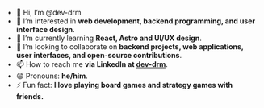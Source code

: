 - 👋 Hi, I’m @dev-drm
- 👀 I’m interested in **web development, backend programming, and user interface design**.
- 🌱 I’m currently learning **React, Astro and UI/UX design**.
- 💞️ I’m looking to collaborate on **backend projects, web applications, user interfaces, and open-source contributions**.
- 📫 How to reach me **via LinkedIn at [dev-drm](https://linkedin.com/in/daniel-rodriguez-martin-9a747919b)**.
- 😄 Pronouns: **he/him**.
- ⚡ Fun fact: **I love playing board games and strategy games with friends.**
